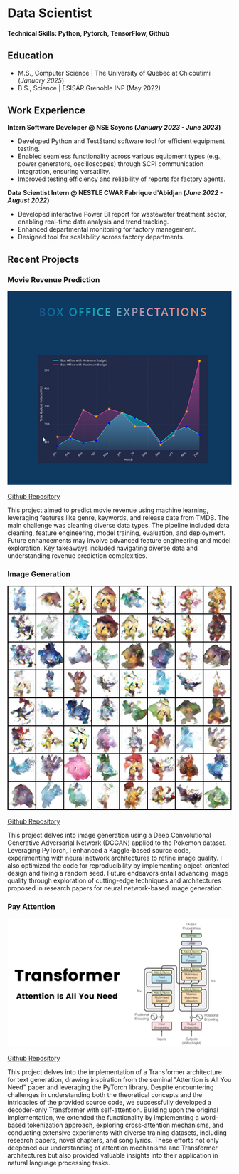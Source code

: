 # Data Scientist

#### Technical Skills: Python, Pytorch, TensorFlow, Github

## Education
- M.S., Computer Science	| The University of Quebec at Chicoutimi (_January 2025_)	 			        		
- B.S., Science | ESISAR Grenoble INP (May 2022)

## Work Experience
**Intern Software Developer @ NSE Soyons (_January 2023 - June 2023_)**
- Developed Python and TestStand software tool for efficient equipment testing.
- Enabled seamless functionality across various equipment types (e.g., power generators, oscilloscopes)
through SCPI communication integration, ensuring versatility.
- Improved testing efficiency and reliability of reports for factory agents.

**Data Scientist Intern @ NESTLE CWAR Fabrique d'Abidjan (_June 2022 - August 2022_)**
- Developed interactive Power BI report for wastewater treatment sector, enabling real-time data analysis
and trend tracking.
- Enhanced departmental monitoring for factory management.
- Designed tool for scalability across factory departments.
  
## Recent Projects

### Movie Revenue Prediction
![Box Office Prediction](/assets/img/box.png)

[Github Repository](https://github.com/PaulEm6/Movie-Revenue-Estimation)

This project aimed to predict movie revenue using machine learning, leveraging features like genre, keywords, and release date from TMDB. The main challenge was cleaning diverse data types. The pipeline included data cleaning, feature engineering, model training, evaluation, and deployment. Future enhancements may involve advanced feature engineering and model exploration. Key takeaways included navigating diverse data and understanding revenue prediction complexities.

### Image Generation
![Pokemon Generated](/assets/img/image.png)

[Github Repository](https://github.com/PaulEm6/Movie-Revenue-Estimation)

This project delves into image generation using a Deep Convolutional Generative Adversarial Network (DCGAN) applied to the Pokemon dataset. Leveraging PyTorch, I enhanced a Kaggle-based source code, experimenting with neural network architectures to refine image quality. I also optimized the code for reproducibility by implementing object-oriented design and fixing a random seed. Future endeavors entail advancing image quality through exploration of cutting-edge techniques and architectures proposed in research papers for neural network-based image generation.

### Pay Attention

![Transformer Architecture from research paper](/assets/img/attention.png)

[Github Repository](https://github.com/PaulEm6/Attention-is-all-you-need)

This project delves into the implementation of a Transformer architecture for text generation, drawing inspiration from the seminal "Attention is All You Need" paper and leveraging the PyTorch library. Despite encountering challenges in understanding both the theoretical concepts and the intricacies of the provided source code, we successfully developed a decoder-only Transformer with self-attention. Building upon the original implementation, we extended the functionality by implementing a word-based tokenization approach, exploring cross-attention mechanisms, and conducting extensive experiments with diverse training datasets, including research papers, novel chapters, and song lyrics. These efforts not only deepened our understanding of attention mechanisms and Transformer architectures but also provided valuable insights into their application in natural language processing tasks.

